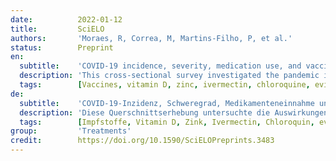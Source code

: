 ```yaml
---
date:          2022-01-12
title:         SciELO
authors:       'Moraes, R, Correa, M, Martins-Filho, P, et al.'
status:        Preprint
en:
  subtitle:    'COVID-19 incidence, severity, medication use, and vaccination among dentists: Staggering body of evidence obtained from a survey during the second wave in Brazil'
  description: 'This cross-sectional survey investigated the pandemic impact on dental practice in May 2021 (second wave in Brazil). COVID-19 incidence and severity among respondents, vaccination status, and level of confidence in vaccines were surveyed, in addition to medications used for preventing or treating COVID-19, including controversial drugs/substances (vitamin D, ivermectin, zinc, and chloroquine). Dentists were recruited by email and responded to a pretested questionnaire until May 31, 2021. In total, 1,907 responses were received (21.2% return rate). Bivariate and multivariate regression analyses were performed. Prevalence Ratios were calculated for the association between professional characteristics and two outcomes: report of SARS-CoV-2 infection and use of controversial drugs. One third of dentistsreported intermediate levels of confidence in safety/efficacy of vaccines, but 96% received at least one vaccine dose, mainly CoronaVac. The impact of the pandemic on dental practice was rated as lower/much lower compared with one-year before (first wave) by 46% of respondents; 27% of dentists reported to have had a positive COVID-19 test, ~50% had relatives or friends who had been hospitalized or died from COVID-19. At least one medication was used by 59% of respondents, 43% used two or more drugs and substances. Vitamin D (41%), (35%), and zinc (29%) were the most frequent drugs/substances. More experienced dentists (≥21 years in practice) were 42% more likely to use controversial medications than less experienced respondents. Dentists with residency/advanced training as postgraduate education had 30% higher prevalence of controversial medication use than respondents holding MSc/PhD degrees. Respondents with low confidence in vaccines were 2.1 times more likely to use controversial medications than participants with very high confidence. The overall findings of this survey highlight the high severity of the pandemic in Brazil, and raised questions about the use of  scientific evidence by dentists in their decision to take controversial COVID-19 medications.'
  tags:        [Vaccines, vitamin D, zinc, ivermectin, chloroquine, evidence-based practice]
de:
  subtitle:    'COVID-19-Inzidenz, Schweregrad, Medikamenteneinnahme und Impfung bei Zahnärzten: Erstaunliche Erkenntnisse aus einer Erhebung der zweiten Welle in Brasilien'
  description: 'Diese Querschnittserhebung untersuchte die Auswirkungen der Pandemie auf die Zahnarztpraxis im Mai 2021 (zweite Welle in Brasilien). Erhoben wurden die Häufigkeit und der Schweregrad von COVID-19 bei den Befragten, der Impfstatus und das Vertrauen in Impfstoffe sowie die zur Vorbeugung oder Behandlung von COVID-19 verwendeten Medikamente, einschließlich umstrittener Arzneimittel/Substanzen (Vitamin D, Ivermectin, Zink und Chloroquin). Die Zahnärzte wurden per E-Mail rekrutiert und beantworteten bis zum 31. Mai 2021 einen vorab getesteten Fragebogen. Insgesamt gingen 1.907 Antworten ein (Rücklaufquote 21,2 %). Es wurden bivariate und multivariate Regressionsanalysen durchgeführt. Es wurden Prävalenzquotienten für den Zusammenhang zwischen beruflichen Merkmalen und zwei Ergebnissen berechnet: Meldung einer SARS-CoV-2-Infektion und Verwendung umstrittener Medikamente. Ein Drittel der Zahnärzte gab an, ein mittleres Vertrauen in die Sicherheit/Wirksamkeit von Impfstoffen zu haben, aber 96 % erhielten mindestens eine Impfstoffdosis, hauptsächlich CoronaVac. Die Auswirkungen der Pandemie auf die zahnärztliche Praxis wurden von 46 % der Befragten im Vergleich zum Vorjahr (erste Welle) als geringer/viel geringer eingestuft; 27 % der Zahnärzte gaben an, einen positiven COVID-19-Test gehabt zu haben, ~50 % hatten Verwandte oder Freunde, die ins Krankenhaus eingeliefert wurden oder an COVID-19 starben. Mindestens ein Medikament wurde von 59 % der Befragten verwendet, 43 % nahmen zwei oder mehr Medikamente und Substanzen ein. Vitamin D (41 %), (35 %) und Zink (29 %) waren die am häufigsten verwendeten Medikamente/Substanzen. Erfahrene Zahnärzte (≥21 Jahre in der Praxis) verwendeten 42 % häufiger umstrittene Medikamente als weniger erfahrene Befragte. Bei Zahnärzten mit Facharztausbildung/fortgeschrittener Ausbildung war die Prävalenz der Verwendung umstrittener Medikamente um 30 % höher als bei Befragten mit MSc/PhD-Abschluss. Bei Befragten mit geringem Vertrauen in Impfstoffe war die Wahrscheinlichkeit, dass sie umstrittene Medikamente verwenden, 2,1 Mal höher als bei Teilnehmern mit sehr hohem Vertrauen. Die Gesamtergebnisse dieser Umfrage verdeutlichen den hohen Schweregrad der Pandemie in Brasilien und werfen Fragen über die Verwendung wissenschaftlicher Erkenntnisse durch Zahnärzte bei ihrer Entscheidung, umstrittene COVID-19-Medikamente zu verwenden, auf.' 
  tags:        [Impfstoffe, Vitamin D, Zink, Ivermectin, Chloroquin, evidenzbasierte Praxis]
group:         'Treatments'
credit:        https://doi.org/10.1590/SciELOPreprints.3483
---
```

